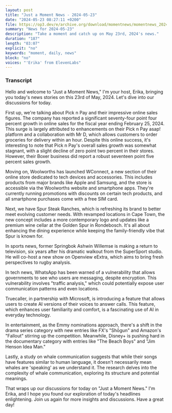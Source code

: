```yaml
---
layout: post
title: "Just a Moment News - 2024-05-23"
date: "2024-05-23 08:27:11 +0200"
file: https://op3.dev/e/archive.org/download/momentnews/momentnews_2024-05-23.mp3
summary: "News for 2024-05-23"
description: "Take a moment and catch up on May 23rd, 2024's news."
duration: "187"
length: "03:07"
explicit: "no"
keywords: "moment, daily, news"
block: "no"
voices: "'Erika' from ElevenLabs"
---
```


### Transcript

Hello and welcome to "Just a Moment News," I'm your host, Erika, bringing you today's news stories on this 23rd of May, 2024. Let's dive into our discussions for today.

First up, we're talking about Pick n Pay and their impressive online sales figures. The company has reported a significant seventy-four point four percent growth in online sales for the fiscal year ending February 25, 2024. This surge is largely attributed to enhancements on their Pick n Pay asap! platform and a collaboration with Mr D, which allows customers to order groceries for delivery within an hour. Despite this online success, it's interesting to note that Pick n Pay's overall sales growth was somewhat stagnant, with a slight decline of zero point two percent in their stores. However, their Boxer business did report a robust seventeen point five percent sales growth.

Moving on, Woolworths has launched WConnect, a new section of their online store dedicated to tech devices and accessories. This includes products from major brands like Apple and Samsung, and the store is accessible via the Woolworths website and smartphone apps. They're currently running promotions with discounts on certain tech products, and all smartphone purchases come with a free SIM card.

Next, we have Spur Steak Ranches, which is refreshing its brand to better meet evolving customer needs. With revamped locations in Cape Town, the new concept includes a more contemporary logo and updates like a premium wine cellar at the Golden Spur in Rondebosch. It's all about enhancing the dining experience while keeping the family-friendly vibe that Spur is known for.

In sports news, former Springbok Ashwin Willemse is making a return to television, six years after his dramatic walkout from the SuperSport studio. He will co-host a new show on Openview eExtra, which aims to bring fresh perspectives to rugby analysis.

In tech news, WhatsApp has been warned of a vulnerability that allows governments to see who users are messaging, despite encryption. This vulnerability involves "traffic analysis," which could potentially expose user communication patterns and even locations.

Truecaller, in partnership with Microsoft, is introducing a feature that allows users to create AI versions of their voices to answer calls. This feature, which enhances user familiarity and comfort, is a fascinating use of AI in everyday technology.

In entertainment, as the Emmy nominations approach, there's a shift in the drama series category with new entries like FX's "Shōgun" and Amazon's "Fallout" stirring up the competition. Meanwhile, Disney+ is pushing hard in the documentary category with entries like "The Beach Boys" and "Jim Henson Idea Man."

Lastly, a study on whale communication suggests that while their songs have features similar to human language, it doesn't necessarily mean whales are 'speaking' as we understand it. The research delves into the complexity of whale communication, exploring its structure and potential meanings.

That wraps up our discussions for today on "Just a Moment News." I'm Erika, and I hope you found our exploration of today's headlines enlightening. Join us again for more insights and discussions. Have a great day!
